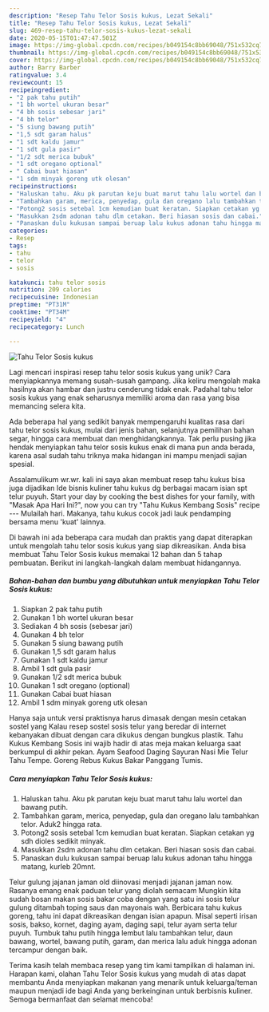 ```yaml
---
description: "Resep Tahu Telor Sosis kukus, Lezat Sekali"
title: "Resep Tahu Telor Sosis kukus, Lezat Sekali"
slug: 469-resep-tahu-telor-sosis-kukus-lezat-sekali
date: 2020-05-15T01:47:47.501Z
image: https://img-global.cpcdn.com/recipes/b049154c8bb69048/751x532cq70/tahu-telor-sosis-kukus-foto-resep-utama.jpg
thumbnail: https://img-global.cpcdn.com/recipes/b049154c8bb69048/751x532cq70/tahu-telor-sosis-kukus-foto-resep-utama.jpg
cover: https://img-global.cpcdn.com/recipes/b049154c8bb69048/751x532cq70/tahu-telor-sosis-kukus-foto-resep-utama.jpg
author: Barry Barber
ratingvalue: 3.4
reviewcount: 15
recipeingredient:
- "2 pak tahu putih"
- "1 bh wortel ukuran besar"
- "4 bh sosis sebesar jari"
- "4 bh telor"
- "5 siung bawang putih"
- "1,5 sdt garam halus"
- "1 sdt kaldu jamur"
- "1 sdt gula pasir"
- "1/2 sdt merica bubuk"
- "1 sdt oregano optional"
- " Cabai buat hiasan"
- "1 sdm minyak goreng utk olesan"
recipeinstructions:
- "Haluskan tahu. Aku pk parutan keju buat marut tahu lalu wortel dan bawang putih."
- "Tambahkan garam, merica, penyedap, gula dan oregano lalu tambahkan telor. Aduk2 hingga rata."
- "Potong2 sosis setebal 1cm kemudian buat keratan. Siapkan cetakan yg sdh dioles sedikit minyak."
- "Masukkan 2sdm adonan tahu dlm cetakan. Beri hiasan sosis dan cabai."
- "Panaskan dulu kukusan sampai beruap lalu kukus adonan tahu hingga matang, kurleb 20mnt."
categories:
- Resep
tags:
- tahu
- telor
- sosis

katakunci: tahu telor sosis 
nutrition: 209 calories
recipecuisine: Indonesian
preptime: "PT31M"
cooktime: "PT34M"
recipeyield: "4"
recipecategory: Lunch

---
```



![Tahu Telor Sosis kukus](https://img-global.cpcdn.com/recipes/b049154c8bb69048/751x532cq70/tahu-telor-sosis-kukus-foto-resep-utama.jpg)

Lagi mencari inspirasi resep tahu telor sosis kukus yang unik? Cara menyiapkannya memang susah-susah gampang. Jika keliru mengolah maka hasilnya akan hambar dan justru cenderung tidak enak. Padahal tahu telor sosis kukus yang enak seharusnya memiliki aroma dan rasa yang bisa memancing selera kita.

Ada beberapa hal yang sedikit banyak mempengaruhi kualitas rasa dari tahu telor sosis kukus, mulai dari jenis bahan, selanjutnya pemilihan bahan segar, hingga cara membuat dan menghidangkannya. Tak perlu pusing jika hendak menyiapkan tahu telor sosis kukus enak di mana pun anda berada, karena asal sudah tahu triknya maka hidangan ini mampu menjadi sajian spesial.

Assalamulikum wr.wr. kali ini saya akan membuat resep tahu kukus bisa juga dijadikan Ide bisnis kuliner tahu kukus dg berbagai macam isian spt telur puyuh. Start your day by cooking the best dishes for your family, with &#34;Masak Apa Hari Ini?&#34;, now you can try &#34;Tahu Kukus Kembang Sosis&#34; recipe --- Mulailah hari. Makanya, tahu kukus cocok jadi lauk pendamping bersama menu &#39;kuat&#39; lainnya.


Di bawah ini ada beberapa cara mudah dan praktis yang dapat diterapkan untuk mengolah tahu telor sosis kukus yang siap dikreasikan. Anda bisa membuat Tahu Telor Sosis kukus memakai 12 bahan dan 5 tahap pembuatan. Berikut ini langkah-langkah dalam membuat hidangannya.

<!--inarticleads1-->

##### Bahan-bahan dan bumbu yang dibutuhkan untuk menyiapkan Tahu Telor Sosis kukus:

1. Siapkan 2 pak tahu putih
1. Gunakan 1 bh wortel ukuran besar
1. Sediakan 4 bh sosis (sebesar jari)
1. Gunakan 4 bh telor
1. Gunakan 5 siung bawang putih
1. Gunakan 1,5 sdt garam halus
1. Gunakan 1 sdt kaldu jamur
1. Ambil 1 sdt gula pasir
1. Gunakan 1/2 sdt merica bubuk
1. Gunakan 1 sdt oregano (optional)
1. Gunakan  Cabai buat hiasan
1. Ambil 1 sdm minyak goreng utk olesan


Hanya saja untuk versi praktisnya harus dimasak dengan mesin cetakan sostel yang Kalau resep sostel sosis telur yang beredar di internet kebanyakan dibuat dengan cara dikukus dengan bungkus plastik. Tahu Kukus Kembang Sosis ini wajib hadir di atas meja makan keluarga saat berkumpul di akhir pekan. Ayam Seafood Daging Sayuran Nasi Mie Telur Tahu Tempe. Goreng Rebus Kukus Bakar Panggang Tumis. 

<!--inarticleads2-->

##### Cara menyiapkan Tahu Telor Sosis kukus:

1. Haluskan tahu. Aku pk parutan keju buat marut tahu lalu wortel dan bawang putih.
1. Tambahkan garam, merica, penyedap, gula dan oregano lalu tambahkan telor. Aduk2 hingga rata.
1. Potong2 sosis setebal 1cm kemudian buat keratan. Siapkan cetakan yg sdh dioles sedikit minyak.
1. Masukkan 2sdm adonan tahu dlm cetakan. Beri hiasan sosis dan cabai.
1. Panaskan dulu kukusan sampai beruap lalu kukus adonan tahu hingga matang, kurleb 20mnt.


Telur gulung jajanan jaman old diinovasi menjadi jajanan jaman now. Rasanya emang enak paduan telur yang diolah semacam Mungkin kita sudah bosan makan sosis bakar coba dengan yang satu ini sosis telur gulung ditambah toping saus dan mayonais wah. Berbicara tahu kukus goreng, tahu ini dapat dikreasikan dengan isian apapun. Misal seperti irisan sosis, bakso, kornet, daging ayam, daging sapi, telur ayam serta telur puyuh. Tumbuk tahu putih hingga lembut lalu tambahkan telur, daun bawang, wortel, bawang putih, garam, dan merica lalu aduk hingga adonan tercampur dengan baik. 

Terima kasih telah membaca resep yang tim kami tampilkan di halaman ini. Harapan kami, olahan Tahu Telor Sosis kukus yang mudah di atas dapat membantu Anda menyiapkan makanan yang menarik untuk keluarga/teman maupun menjadi ide bagi Anda yang berkeinginan untuk berbisnis kuliner. Semoga bermanfaat dan selamat mencoba!
